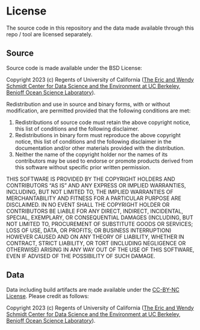 License
================================================================================
The source code in this repository and the data made available through this repo / tool are licensed separately.

Source
--------------------------------------------------------------------------------
Source code is made available under the BSD License:

Copyright 2023 (c) Regents of University of California ([The Eric and Wendy Schmidt Center for Data Science and the Environment at UC Berkeley](https://dse.berkeley.edu/), [Benioff Ocean Science Laboratory](https://bosl.ucsb.edu/)).

Redistribution and use in source and binary forms, with or without modification, are permitted provided that the following conditions are met:

  1. Redistributions of source code must retain the above copyright notice, this list of conditions and the following disclaimer.
  2. Redistributions in binary form must reproduce the above copyright notice, this list of conditions and the following disclaimer in the documentation and/or other materials provided with the distribution.
  3. Neither the name of the copyright holder nor the names of its contributors may be used to endorse or promote products derived from this software without specific prior written permission.

THIS SOFTWARE IS PROVIDED BY THE COPYRIGHT HOLDERS AND CONTRIBUTORS “AS IS” AND ANY EXPRESS OR IMPLIED WARRANTIES, INCLUDING, BUT NOT LIMITED TO, THE IMPLIED WARRANTIES OF MERCHANTABILITY AND FITNESS FOR A PARTICULAR PURPOSE ARE DISCLAIMED. IN NO EVENT SHALL THE COPYRIGHT HOLDER OR CONTRIBUTORS BE LIABLE FOR ANY DIRECT, INDIRECT, INCIDENTAL, SPECIAL, EXEMPLARY, OR CONSEQUENTIAL DAMAGES (INCLUDING, BUT NOT LIMITED TO, PROCUREMENT OF SUBSTITUTE GOODS OR SERVICES; LOSS OF USE, DATA, OR PROFITS; OR BUSINESS INTERRUPTION) HOWEVER CAUSED AND ON ANY THEORY OF LIABILITY, WHETHER IN CONTRACT, STRICT LIABILITY, OR TORT (INCLUDING NEGLIGENCE OR OTHERWISE) ARISING IN ANY WAY OUT OF THE USE OF THIS SOFTWARE, EVEN IF ADVISED OF THE POSSIBILITY OF SUCH DAMAGE.

Data
--------------------------------------------------------------------------------
Data including build artifacts are made available under the [CC-BY-NC License](https://creativecommons.org/licenses/by-nc/4.0/). Please credit as follows:

Copyright 2023 (c) Regents of University of California ([The Eric and Wendy Schmidt Center for Data Science and the Environment at UC Berkeley](https://dse.berkeley.edu/), [Benioff Ocean Science Laboratory](https://bosl.ucsb.edu/)).
